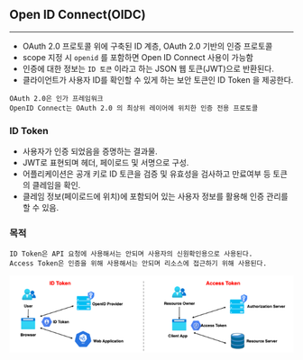 ## Open ID Connect(OIDC)

-----

- OAuth 2.0 프로토콜 위에 구축된 ID 계층, OAuth 2.0 기반의 인증 프로토콜
- scope 지정 시 ```openid``` 를 포함하면 Open ID Connect 사용이 가능함
- 인증에 대한 정보는 ```ID 토큰``` 이라고 하는 JSON 웹 토큰(JWT)으로 반환된다.
- 클라이언트가 사용자 ID를 확인할 수 있게 하는 보안 토큰인 ID Token 을 제공한다.

```
OAuth 2.0은 인가 프레임워크
OpenID Connect는 OAuth 2.0 의 최상위 레이어에 위치한 인증 전용 프로토콜
```

### ID Token
- 사용자가 인증 되었음을 증명하는 결과물.
- JWT로 표현되며 헤더, 페이로드 및 서명으로 구성.
- 어플리케이션은 공개 키로 ID 토큰을 검증 및 유효성을 검사하고 만료여부 등 토큰의 클레임을 확인.
- 클레임 정보(페이로드에 위치)에 포함되어 있는 사용자 정보를 활용해 인증 관리를 할 수 있음.

### 목적
```
ID Token은 API 요청에 사용해서는 안되며 사용자의 신원확인용으로 사용된다.
Access Token은 인증을 위해 사용해서는 안되며 리소스에 접근하기 위해 사용된다.
```

![img.png](./image/img4_1.png)
